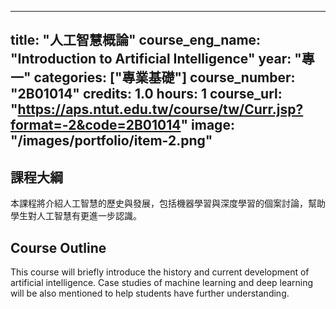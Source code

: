 
---
title: "人工智慧概論"
course_eng_name: "Introduction to Artificial Intelligence"
year: "專一"
categories: ["專業基礎"]
course_number: "2B01014"
credits: 1.0
hours: 1
course_url: "https://aps.ntut.edu.tw/course/tw/Curr.jsp?format=-2&code=2B01014"
image: "/images/portfolio/item-2.png"
---

## 課程大綱

本課程將介紹人工智慧的歷史與發展，包括機器學習與深度學習的個案討論，幫助學生對人工智慧有更進一步認識。

## Course Outline

This course will briefly introduce the history and current development of artificial intelligence. Case studies of machine learning and deep learning will be also mentioned to help students have further understanding.
